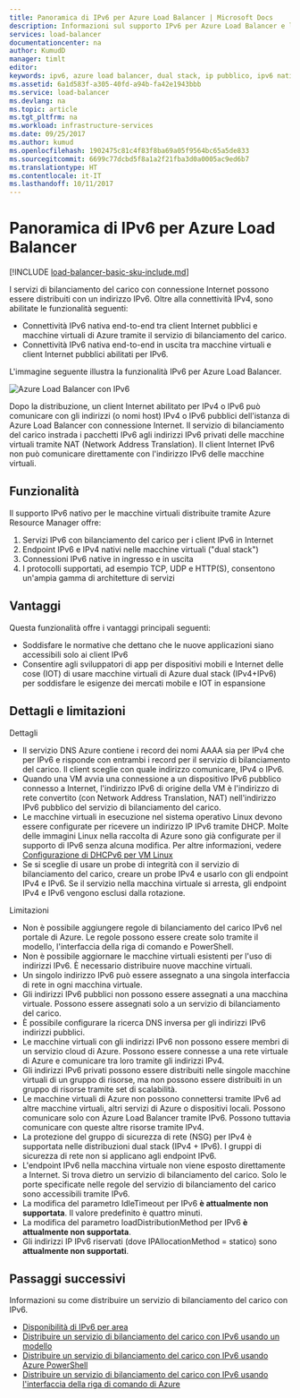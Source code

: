 ```yaml
---
title: Panoramica di IPv6 per Azure Load Balancer | Microsoft Docs
description: Informazioni sul supporto IPv6 per Azure Load Balancer e le macchine virtuali con bilanciamento del carico.
services: load-balancer
documentationcenter: na
author: KumudD
manager: timlt
editor: 
keywords: ipv6, azure load balancer, dual stack, ip pubblico, ipv6 nativo, mobili, iot
ms.assetid: 6a1d583f-a305-40fd-a94b-fa42e1943bbb
ms.service: load-balancer
ms.devlang: na
ms.topic: article
ms.tgt_pltfrm: na
ms.workload: infrastructure-services
ms.date: 09/25/2017
ms.author: kumud
ms.openlocfilehash: 1902475c81c4f83f8ba69a05f9564bc65a5de833
ms.sourcegitcommit: 6699c77dcbd5f8a1a2f21fba3d0a0005ac9ed6b7
ms.translationtype: HT
ms.contentlocale: it-IT
ms.lasthandoff: 10/11/2017
---
```

# <a name="overview-of-ipv6-for-azure-load-balancer"></a>Panoramica di IPv6 per Azure Load Balancer


[!INCLUDE [load-balancer-basic-sku-include.md](../../includes/load-balancer-basic-sku-include.md)]

I servizi di bilanciamento del carico con connessione Internet possono essere distribuiti con un indirizzo IPv6. Oltre alla connettività IPv4, sono abilitate le funzionalità seguenti:

* Connettività IPv6 nativa end-to-end tra client Internet pubblici e macchine virtuali di Azure tramite il servizio di bilanciamento del carico.
* Connettività IPv6 nativa end-to-end in uscita tra macchine virtuali e client Internet pubblici abilitati per IPv6.

L'immagine seguente illustra la funzionalità IPv6 per Azure Load Balancer.

![Azure Load Balancer con IPv6](./media/load-balancer-ipv6-overview/load-balancer-ipv6.png)

Dopo la distribuzione, un client Internet abilitato per IPv4 o IPv6 può comunicare con gli indirizzi (o nomi host) IPv4 o IPv6 pubblici dell'istanza di Azure Load Balancer con connessione Internet. Il servizio di bilanciamento del carico instrada i pacchetti IPv6 agli indirizzi IPv6 privati delle macchine virtuali tramite NAT (Network Address Translation). Il client Internet IPv6 non può comunicare direttamente con l'indirizzo IPv6 delle macchine virtuali.

## <a name="features"></a>Funzionalità

Il supporto IPv6 nativo per le macchine virtuali distribuite tramite Azure Resource Manager offre:

1. Servizi IPv6 con bilanciamento del carico per i client IPv6 in Internet
2. Endpoint IPv6 e IPv4 nativi nelle macchine virtuali ("dual stack")
3. Connessioni IPv6 native in ingresso e in uscita
4. I protocolli supportati, ad esempio TCP, UDP e HTTP(S), consentono un'ampia gamma di architetture di servizi

## <a name="benefits"></a>Vantaggi

Questa funzionalità offre i vantaggi principali seguenti:

* Soddisfare le normative che dettano che le nuove applicazioni siano accessibili solo ai client IPv6
* Consentire agli sviluppatori di app per dispositivi mobili e Internet delle cose (IOT) di usare macchine virtuali di Azure dual stack (IPv4+IPv6) per soddisfare le esigenze dei mercati mobile e IOT in espansione

## <a name="details-and-limitations"></a>Dettagli e limitazioni

Dettagli

* Il servizio DNS Azure contiene i record dei nomi AAAA sia per IPv4 che per IPv6 e risponde con entrambi i record per il servizio di bilanciamento del carico. Il client sceglie con quale indirizzo comunicare, IPv4 o IPv6.
* Quando una VM avvia una connessione a un dispositivo IPv6 pubblico connesso a Internet, l'indirizzo IPv6 di origine della VM è l'indirizzo di rete convertito (con Network Address Translation, NAT) nell'indirizzo IPv6 pubblico del servizio di bilanciamento del carico.
* Le macchine virtuali in esecuzione nel sistema operativo Linux devono essere configurate per ricevere un indirizzo IP IPv6 tramite DHCP. Molte delle immagini Linux nella raccolta di Azure sono già configurate per il supporto di IPv6 senza alcuna modifica. Per altre informazioni, vedere [Configurazione di DHCPv6 per VM Linux](load-balancer-ipv6-for-linux.md)
* Se si sceglie di usare un probe di integrità con il servizio di bilanciamento del carico, creare un probe IPv4 e usarlo con gli endpoint IPv4 e IPv6. Se il servizio nella macchina virtuale si arresta, gli endpoint IPv4 e IPv6 vengono esclusi dalla rotazione.

Limitazioni

* Non è possibile aggiungere regole di bilanciamento del carico IPv6 nel portale di Azure. Le regole possono essere create solo tramite il modello, l'interfaccia della riga di comando e PowerShell.
* Non è possibile aggiornare le macchine virtuali esistenti per l'uso di indirizzi IPv6. È necessario distribuire nuove macchine virtuali.
* Un singolo indirizzo IPv6 può essere assegnato a una singola interfaccia di rete in ogni macchina virtuale.
* Gli indirizzi IPv6 pubblici non possono essere assegnati a una macchina virtuale. Possono essere assegnati solo a un servizio di bilanciamento del carico.
* È possibile configurare la ricerca DNS inversa per gli indirizzi IPv6 indirizzi pubblici.
* Le macchine virtuali con gli indirizzi IPv6 non possono essere membri di un servizio cloud di Azure. Possono essere connesse a una rete virtuale di Azure e comunicare tra loro tramite gli indirizzi IPv4.
* Gli indirizzi IPv6 privati possono essere distribuiti nelle singole macchine virtuali di un gruppo di risorse, ma non possono essere distribuiti in un gruppo di risorse tramite set di scalabilità.
* Le macchine virtuali di Azure non possono connettersi tramite IPv6 ad altre macchine virtuali, altri servizi di Azure o dispositivi locali. Possono comunicare solo con Azure Load Balancer tramite IPv6. Possono tuttavia comunicare con queste altre risorse tramite IPv4.
* La protezione del gruppo di sicurezza di rete (NSG) per IPv4 è supportata nelle distribuzioni dual stack (IPv4 + IPv6). I gruppi di sicurezza di rete non si applicano agli endpoint IPv6.
* L'endpoint IPv6 nella macchina virtuale non viene esposto direttamente a Internet. Si trova dietro un servizio di bilanciamento del carico. Solo le porte specificate nelle regole del servizio di bilanciamento del carico sono accessibili tramite IPv6.
* La modifica del parametro IdleTimeout per IPv6 **è attualmente non supportata**. Il valore predefinito è quattro minuti.
* La modifica del parametro loadDistributionMethod per IPv6 **è attualmente non supportata**.
* Gli indirizzi IP IPv6 riservati (dove IPAllocationMethod = statico) sono **attualmente non supportati**.

## <a name="next-steps"></a>Passaggi successivi

Informazioni su come distribuire un servizio di bilanciamento del carico con IPv6.

* [Disponibilità di IPv6 per area](https://go.microsoft.com/fwlink/?linkid=828357)
* [Distribuire un servizio di bilanciamento del carico con IPv6 usando un modello](load-balancer-ipv6-internet-template.md)
* [Distribuire un servizio di bilanciamento del carico con IPv6 usando Azure PowerShell](load-balancer-ipv6-internet-ps.md)
* [Distribuire un servizio di bilanciamento del carico con IPv6 usando l'interfaccia della riga di comando di Azure](load-balancer-ipv6-internet-cli.md)
